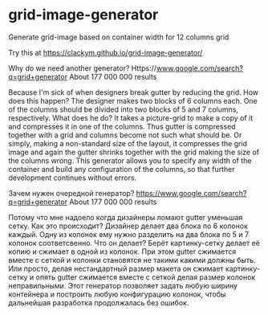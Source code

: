 ﻿# grid-image-generator
Generate grid-image based on container width for 12 columns grid

Try this at https://clackym.github.io/grid-image-generator/

Why do we need another generator? Https://www.google.com/search?q=grid+generator About 177 000 000 results

Because I'm sick of when designers break gutter by reducing the grid.
How does this happen?
The designer makes two blocks of 6 columns each. One of the columns should be divided into two blocks of 5 and 7 columns, respectively. What does he do? It takes a picture-grid to make a copy of it and compresses it in one of the columns. Thus gutter is compressed together with a grid and columns become not such what should be. Or simply, making a non-standard size of the layout, it compresses the grid image and again the gutter shrinks together with the grid making the size of the columns wrong.
This generator allows you to specify any width of the container and build any configuration of the columns, so that further development continues without errors.

Зачем нужен очередной генератор? https://www.google.com/search?q=grid+generator About 177 000 000 results

Потому что мне надоело когда дизайнеры ломают gutter уменьшая сетку.
Как это происходит?
Дизайнер делает два блока по 6 колонок каждый. Одну из колонок ему нужно разделить на два блока по 5 и 7 колонок соответсвенно. Что он делает? Берёт картинку-сетку делает её копию и сжимает в одной из колонок. При этом gutter сжимается вместе с сеткой и колонки становятся не такими какими должны быть. Или просто, делая нестандартный размер макета он сжимает картинку-сетку и опять gutter сжимается вместе с сеткой делая размер колонок неправильными. 
Этот генератор позволяет задать любую ширину контейнера и построить любую конфигурацию колонок, чтобы дальнейшая разработка продолжалась без ошибок.
